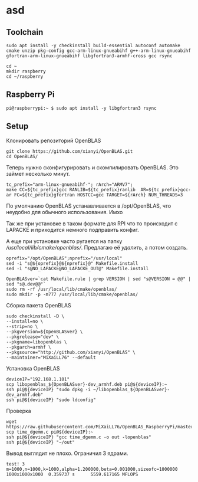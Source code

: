 # asd

## Toolchain

```
sudo apt install -y checkinstall build-essential autoconf automake cmake unzip pkg-config gcc-arm-linux-gnueabihf g++-arm-linux-gnueabihf gfortran-arm-linux-gnueabihf libgfortran3-armhf-cross gcc rsync

cd ~
mkdir raspberry
cd ~/raspberry
```
## Raspberry Pi

```
pi@raspberrypi:~ $ sudo apt install -y libgfortran3 rsync
```

## Setup

Клонировать репозиторий OpenBLAS

``` 
git clone https://github.com/xianyi/OpenBLAS.git
cd OpenBLAS/

```

Теперь нужно сконфигурировать и скомпилировать OpenBLAS. Это займет несколько минут.

```
tc_prefix="arm-linux-gnueabihf-"; rArch="ARMV7";
make CC=${tc_prefix}gcc RANLIB=${tc_prefix}ranlib  AR=${tc_prefix}gcc-ar FC=${tc_prefix}gfortran HOSTCC=gcc TARGET=${rArch} NUM_THREADS=3

```

По умолчанию OpenBLAS устанавливается в /opt/OpenBLAS, что неудобно для обычного использования. Имхо

Так же при установке в таком формате для RPI что то происходит с LAPACKE и приходится немного подправить конфиг.

А еще при установке часто ругается на папку */usr/local/lib/cmake/openblas/*. Предлагаю её *удалить*, а потом создать.

```
oprefix="/opt/OpenBLAS";nprefix="/usr/local"
sed -i "s@${oprefix}@${nprefix}@" Makefile.install
sed -i "s@NO_LAPACKE@NO_LAPACKE_OUT@" Makefile.install

OpenBLASver=`cat Makefile.rule | grep VERSION | sed "s@VERSION = @@" | sed "s@.dev@@"`
sudo rm -rf /usr/local/lib/cmake/openblas/
sudo mkdir -p -m777 /usr/local/lib/cmake/openblas/

```

Сборка пакета OpenBLAS

```
sudo checkinstall -D \
--install=no \
--strip=no \
--pkgversion=${OpenBLASver} \
--pkgrelease="dev" \
--pkgname=libopenblas \
--pkgarch=armhf \
--pkgsource="http://github.com/xianyi/OpenBLAS" \
--maintainer="MiXaiLL76" --default

```

Установка OpenBLAS

```
deviceIP="192.168.1.101"
scp libopenblas_${OpenBLASver}-dev_armhf.deb pi@${deviceIP}:~
ssh pi@${deviceIP} "sudo dpkg -i ~/libopenblas_${OpenBLASver}-dev_armhf.deb"
ssh pi@${deviceIP} "sudo ldconfig"

```

Проверка

```
wget https://raw.githubusercontent.com/MiXaiLL76/OpenBLAS_RaspberryPi/master/time_dgemm.c
scp time_dgemm.c pi@${deviceIP}:~
ssh pi@${deviceIP} "gcc time_dgemm.c -o out -lopenblas"
ssh pi@${deviceIP} "~/out"
```
Вывод выглядит не плохо. Ограничил 3 ядрами.

```
test! 3
m=1000,n=1000,k=1000,alpha=1.200000,beta=0.001000,sizeofc=1000000
1000x1000x1000  0.359737 s      5559.617165 MFLOPS
```